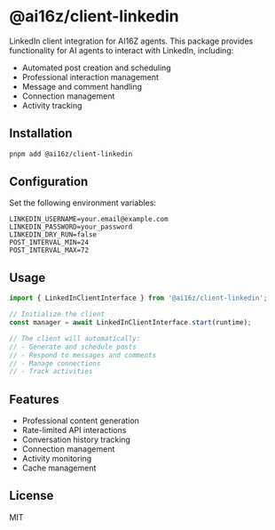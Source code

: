 # @ai16z/client-linkedin

LinkedIn client integration for AI16Z agents. This package provides functionality for AI agents to interact with LinkedIn, including:

- Automated post creation and scheduling
- Professional interaction management
- Message and comment handling
- Connection management
- Activity tracking

## Installation

```bash
pnpm add @ai16z/client-linkedin
```

## Configuration

Set the following environment variables:

```env
LINKEDIN_USERNAME=your.email@example.com
LINKEDIN_PASSWORD=your_password
LINKEDIN_DRY_RUN=false
POST_INTERVAL_MIN=24
POST_INTERVAL_MAX=72
```

## Usage

```typescript
import { LinkedInClientInterface } from '@ai16z/client-linkedin';

// Initialize the client
const manager = await LinkedInClientInterface.start(runtime);

// The client will automatically:
// - Generate and schedule posts
// - Respond to messages and comments
// - Manage connections
// - Track activities
```

## Features

- Professional content generation
- Rate-limited API interactions
- Conversation history tracking
- Connection management
- Activity monitoring
- Cache management

## License

MIT
